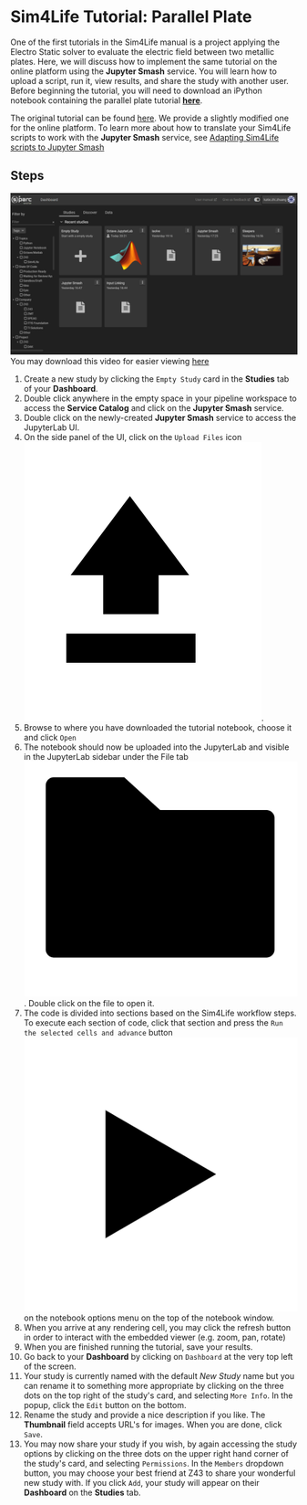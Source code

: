 # Sim4Life Tutorial: Parallel Plate

One of the first tutorials in the Sim4Life manual is a project applying the Electro Static solver to evaluate the electric field between two metallic plates. Here, we will discuss how to implement the same tutorial on the online platform using the **Jupyter Smash** service. You will learn how to upload a script, run it, view results, and share the study with another user. Before beginning the tutorial, you will need to download an iPython notebook containing the parallel plate tutorial [**here**](https://git.speag.com/oSparc/z43-manual/-/blob/master/docs/Tutorials/services_jupyter-smash_tests_integration_assets_tutorial_emlf_parallel_plate.ipynb).

The original tutorial can be found [here](https://git.speag.com/simphony/Tutorials/-/tree/master/tutorials). We provide a slightly modified one for the online platform. To learn more about how to translate your Sim4Life scripts to work with the **Jupyter Smash** service, see [Adapting Sim4Life scripts to Jupyter Smash](GeneralUsage/adaptscripts.md)

## Steps

![createsmash](../_media/startsmash.gif)
You may download this video for easier viewing [here](https://git.speag.com/oSparc/z43-manual/-/blob/master/docs/_media/startsmash.mp4)
1. Create a new study by clicking the ```Empty Study``` card in the **Studies** tab of your **Dashboard**.
2. Double click anywhere in the empty space in your pipeline workspace to access the **Service Catalog** and click on the **Jupyter Smash** service.
3. Double click on the newly-created **Jupyter Smash** service to access the JupyterLab UI.
4. On the side panel of the UI, click on the ```Upload Files``` icon ![drawing](../_media/uparrow.png ':size=25:').
5. Browse to where you have downloaded the tutorial notebook, choose it and click ```Open```
6. The notebook should now be uploaded into the JupyterLab and visible in the JupyterLab sidebar under the File tab ![drawing](../_media/folder.png ':size=20:'). Double click on the file to open it.
7. The code is divided into sections based on the Sim4Life workflow steps. To execute each section of code, click that section and press the ```Run the selected cells and advance``` button ![drawing](../_media/play1.png ':size=25:') on the notebook options menu on the top of the notebook window. 
8. When you arrive at any rendering cell, you may click the refresh button in order to interact with the embedded viewer (e.g. zoom, pan, rotate)
9. When you are finished running the tutorial, save your results. 
10. Go back to your **Dashboard** by clicking on ``Dashboard`` at the very top left of the screen.
11. Your study is currently named with the default *New Study* name but you can rename it to something more appropriate by clicking on the three dots on the top right of the study's card, and selecting ```More Info```. In the popup, click the ```Edit``` button on the bottom. 
12. Rename the study and provide a nice description if you like. The **Thumbnail**  field accepts URL's for images. When you are done, click ```Save```.
13. You may now share your study if you wish, by again accessing the study options by clicking on the three dots on the upper right hand corner of the study's card, and selecting ```Permissions```. In the ```Members``` dropdown button, you may choose your best friend at Z43 to share your wonderful new study with. If you click ```Add```, your study will appear on their **Dashboard** on the **Studies** tab. 

